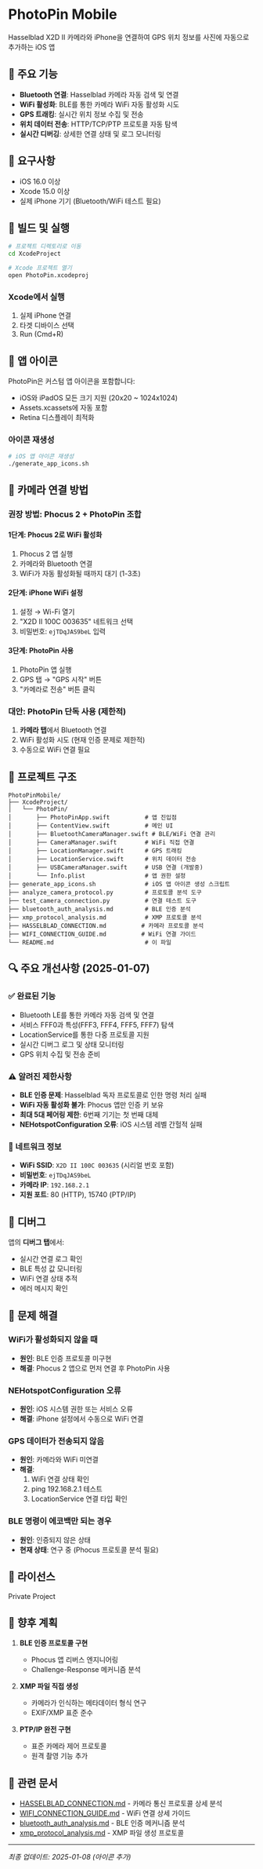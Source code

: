 # PhotoPin Mobile

Hasselblad X2D II 카메라와 iPhone을 연결하여 GPS 위치 정보를 사진에 자동으로 추가하는 iOS 앱

## 🎯 주요 기능

- **Bluetooth 연결**: Hasselblad 카메라 자동 검색 및 연결
- **WiFi 활성화**: BLE를 통한 카메라 WiFi 자동 활성화 시도
- **GPS 트래킹**: 실시간 위치 정보 수집 및 전송
- **위치 데이터 전송**: HTTP/TCP/PTP 프로토콜 자동 탐색
- **실시간 디버깅**: 상세한 연결 상태 및 로그 모니터링

## 📱 요구사항

- iOS 16.0 이상
- Xcode 15.0 이상
- 실제 iPhone 기기 (Bluetooth/WiFi 테스트 필요)

## 🚀 빌드 및 실행

```bash
# 프로젝트 디렉토리로 이동
cd XcodeProject

# Xcode 프로젝트 열기
open PhotoPin.xcodeproj
```

### Xcode에서 실행
1. 실제 iPhone 연결
2. 타겟 디바이스 선택
3. Run (Cmd+R)

## 🎨 앱 아이콘

PhotoPin은 커스텀 앱 아이콘을 포함합니다:
- iOS와 iPadOS 모든 크기 지원 (20x20 ~ 1024x1024)
- Assets.xcassets에 자동 포함
- Retina 디스플레이 최적화

### 아이콘 재생성
```bash
# iOS 앱 아이콘 재생성
./generate_app_icons.sh
```

## 🔧 카메라 연결 방법

### 권장 방법: Phocus 2 + PhotoPin 조합

#### 1단계: Phocus 2로 WiFi 활성화
1. Phocus 2 앱 실행
2. 카메라와 Bluetooth 연결
3. WiFi가 자동 활성화될 때까지 대기 (1-3초)

#### 2단계: iPhone WiFi 설정
1. 설정 → Wi-Fi 열기
2. "X2D II 100C 003635" 네트워크 선택
3. 비밀번호: `ejTDqJAS9beL` 입력

#### 3단계: PhotoPin 사용
1. PhotoPin 앱 실행
2. GPS 탭 → "GPS 시작" 버튼
3. "카메라로 전송" 버튼 클릭

### 대안: PhotoPin 단독 사용 (제한적)
1. **카메라 탭**에서 Bluetooth 연결
2. WiFi 활성화 시도 (현재 인증 문제로 제한적)
3. 수동으로 WiFi 연결 필요

## 📂 프로젝트 구조

```
PhotoPinMobile/
├── XcodeProject/
│   └── PhotoPin/
│       ├── PhotoPinApp.swift          # 앱 진입점
│       ├── ContentView.swift          # 메인 UI
│       ├── BluetoothCameraManager.swift # BLE/WiFi 연결 관리
│       ├── CameraManager.swift        # WiFi 직접 연결
│       ├── LocationManager.swift      # GPS 트래킹
│       ├── LocationService.swift      # 위치 데이터 전송
│       ├── USBCameraManager.swift     # USB 연결 (개발중)
│       └── Info.plist                 # 앱 권한 설정
├── generate_app_icons.sh              # iOS 앱 아이콘 생성 스크립트
├── analyze_camera_protocol.py         # 프로토콜 분석 도구
├── test_camera_connection.py          # 연결 테스트 도구
├── bluetooth_auth_analysis.md         # BLE 인증 분석
├── xmp_protocol_analysis.md           # XMP 프로토콜 분석
├── HASSELBLAD_CONNECTION.md          # 카메라 프로토콜 분석
├── WIFI_CONNECTION_GUIDE.md          # WiFi 연결 가이드
└── README.md                          # 이 파일
```

## 🔍 주요 개선사항 (2025-01-07)

### ✅ 완료된 기능
- Bluetooth LE를 통한 카메라 자동 검색 및 연결
- 서비스 FFF0과 특성(FFF3, FFF4, FFF5, FFF7) 탐색
- LocationService를 통한 다중 프로토콜 지원
- 실시간 디버그 로그 및 상태 모니터링
- GPS 위치 수집 및 전송 준비

### ⚠️ 알려진 제한사항
- **BLE 인증 문제**: Hasselblad 독자 프로토콜로 인한 명령 처리 실패
- **WiFi 자동 활성화 불가**: Phocus 앱만 인증 키 보유
- **최대 5대 페어링 제한**: 6번째 기기는 첫 번째 대체
- **NEHotspotConfiguration 오류**: iOS 시스템 레벨 간헐적 실패

### 📡 네트워크 정보
- **WiFi SSID**: `X2D II 100C 003635` (시리얼 번호 포함)
- **비밀번호**: `ejTDqJAS9beL`
- **카메라 IP**: `192.168.2.1`
- **지원 포트**: 80 (HTTP), 15740 (PTP/IP)

## 🐛 디버그

앱의 **디버그 탭**에서:
- 실시간 연결 로그 확인
- BLE 특성 값 모니터링
- WiFi 연결 상태 추적
- 에러 메시지 확인

## 📝 문제 해결

### WiFi가 활성화되지 않을 때
- **원인**: BLE 인증 프로토콜 미구현
- **해결**: Phocus 2 앱으로 먼저 연결 후 PhotoPin 사용

### NEHotspotConfiguration 오류
- **원인**: iOS 시스템 권한 또는 서비스 오류
- **해결**: iPhone 설정에서 수동으로 WiFi 연결

### GPS 데이터가 전송되지 않음
- **원인**: 카메라와 WiFi 미연결
- **해결**: 
  1. WiFi 연결 상태 확인
  2. ping 192.168.2.1 테스트
  3. LocationService 연결 타입 확인

### BLE 명령이 에코백만 되는 경우
- **원인**: 인증되지 않은 상태
- **현재 상태**: 연구 중 (Phocus 프로토콜 분석 필요)

## 📄 라이선스

Private Project

## 🔮 향후 계획

1. **BLE 인증 프로토콜 구현**
   - Phocus 앱 리버스 엔지니어링
   - Challenge-Response 메커니즘 분석
   
2. **XMP 파일 직접 생성**
   - 카메라가 인식하는 메타데이터 형식 연구
   - EXIF/XMP 표준 준수

3. **PTP/IP 완전 구현**
   - 표준 카메라 제어 프로토콜
   - 원격 촬영 기능 추가

## 🔗 관련 문서

- [HASSELBLAD_CONNECTION.md](HASSELBLAD_CONNECTION.md) - 카메라 통신 프로토콜 상세 분석
- [WIFI_CONNECTION_GUIDE.md](WIFI_CONNECTION_GUIDE.md) - WiFi 연결 상세 가이드  
- [bluetooth_auth_analysis.md](bluetooth_auth_analysis.md) - BLE 인증 메커니즘 분석
- [xmp_protocol_analysis.md](xmp_protocol_analysis.md) - XMP 파일 생성 프로토콜

---
*최종 업데이트: 2025-01-08 (아이콘 추가)*